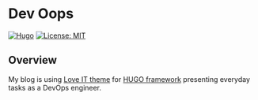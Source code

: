 # Dev Oops
[![Hugo](https://img.shields.io/badge/hugo-0.91.2-blue.svg?style=for-the-badge)](https://gohugo.io)
[![License: MIT](https://img.shields.io/badge/License-MIT-blue.svg?style=for-the-badge)](LICENSE)

## Overview

My blog is using [Love IT theme](https://github.com/dillonzq/LoveIt) for [HUGO framework](https://gohugo.io) presenting everyday tasks as a DevOps engineer.
